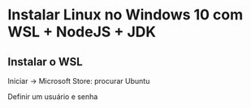 # Instalar Linux no Windows 10 com WSL + NodeJS + JDK
## Instalar o WSL
Iniciar -> Microsoft Store: procurar Ubuntu

Definir um usuário e senha

